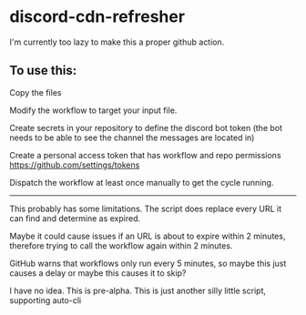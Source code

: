 # discord-cdn-refresher

I'm currently too lazy to make this a proper github action.

## To use this:

Copy the files

Modify the workflow to target your input file.

Create secrets in your repository to define the discord bot token (the bot needs to be able to see the channel the messages are located in)

Create a personal access token that has workflow and repo permissions https://github.com/settings/tokens

Dispatch the workflow at least once manually to get the cycle running.

--- 
This probably has some limitations. The script does replace every URL it can find and determine as expired.

Maybe it could cause issues if an URL is about to expire within 2 minutes, therefore trying to call the workflow again within 2 minutes.

GitHub warns that workflows only run every 5 minutes, so maybe this just causes a delay or maybe this causes it to skip?

I have no idea. This is pre-alpha. This is just another silly little script, supporting auto-cli
